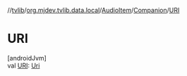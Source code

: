 //[tvlib](../../../../index.md)/[org.mjdev.tvlib.data.local](../../index.md)/[AudioItem](../index.md)/[Companion](index.md)/[URI](-u-r-i.md)

# URI

[androidJvm]\
val [URI](-u-r-i.md): [Uri](https://developer.android.com/reference/kotlin/android/net/Uri.html)
